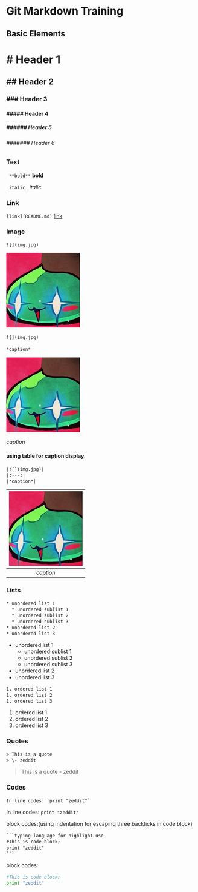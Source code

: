 # Git Markdown Training

## Basic Elements

# \# Header 1
## \#\# Header 2
### \#\#\# Header 3
#### \#\#\#\#\# Header 4
##### \#\#\#\#\#\# Header 5
###### \#\#\#\#\#\#\# Header 6

### Text

` **bold**` **bold**

` _italic_ ` _italic_

### Link

` [link](README.md) ` [link](README.md)

### Image

```
![](img.jpg)
```

![](img.jpg)

```
![](img.jpg)

*caption*
```

![](img.jpg)

*caption*

#### using table for caption display.

```
|![](img.jpg)|
|:---:|
|*caption*|
```

|![](img.jpg)|
|:---:|
|*caption*|

### Lists

```
* unordered list 1
  * unordered sublist 1
  * unordered sublist 2
  * unordered sublist 3
* unordered list 2
* unordered list 3
```

* unordered list 1
  * unordered sublist 1
  * unordered sublist 2
  * unordered sublist 3
* unordered list 2
* unordered list 3

```
1. ordered list 1
1. ordered list 2
1. ordered list 3
```

1. ordered list 1
1. ordered list 2
1. ordered list 3

### Quotes

```
> This is a quote
> \- zeddit
```

> This is a quote
> \- zeddit

### Codes

```
In line codes: `print "zeddit"`
```

In line codes: `print "zeddit"`

block codes:(using indentation for escaping three backticks in code block)

    ```typing language for highlight use
    #This is code block;
    print "zeddit"
    ```

block codes:
```python
#This is code block;
print "zeddit"
```
